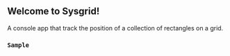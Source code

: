 ## Welcome to Sysgrid!

A console app that track the position of a collection of rectangles on a grid.

### `Sample`
